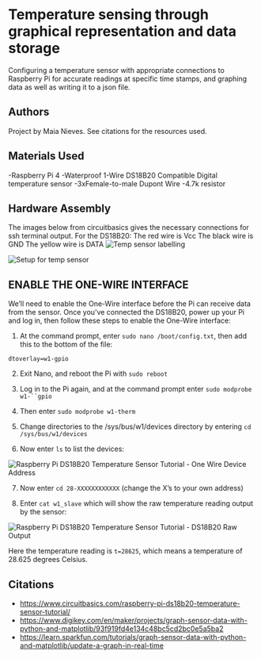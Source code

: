 ﻿# Temperature sensing through graphical representation and data storage

Configuring a temperature sensor with appropriate connections to Raspberry Pi for accurate readings at specific time stamps, and graphing data as well as writing it to a json file.


## Authors

Project by Maia Nieves.
See citations for the resources used.

## Materials Used
-Raspberry Pi 4
-Waterproof 1-Wire DS18B20 Compatible Digital temperature sensor
-3xFemale-to-male Dupont Wire
-4.7k resistor


## Hardware Assembly

The images below from circuitbasics gives the necessary connections for ssh terminal output.
For the DS18B20:
The red wire is Vcc
The black wire is GND
The yellow wire is DATA
![Temp sensor labelling](https://www.circuitbasics.com/wp-content/uploads/2016/03/Raspberry-Pi-DS18B20-Tutorial-DS18B20-Pinout-Diagram-300x293.png)


![Setup for temp sensor](https://www.circuitbasics.com/wp-content/uploads/2016/03/Raspberry-Pi-DS18B20-768x337.png)

## ENABLE THE ONE-WIRE INTERFACE

We’ll need to enable the One-Wire interface before the Pi can receive data from the sensor. Once you’ve connected the DS18B20, power up your Pi and log in, then follow these steps to enable the One-Wire interface:

1. At the command prompt, enter  `sudo nano /boot/config.txt`, then add this to the bottom of the file:

`dtoverlay=w1-gpio`

2. Exit Nano, and reboot the Pi with  `sudo reboot`

3. Log in to the Pi again, and at the command prompt enter `sudo modprobe w1-``gpio`

4. Then enter `sudo modprobe w1-therm`

5. Change directories to the /sys/bus/w1/devices directory by entering `cd /sys/bus/w1/devices`

6. Now enter  `ls`  to list the devices:

![Raspberry Pi DS18B20 Temperature Sensor Tutorial - One Wire Device Address](https://www.circuitbasics.com/wp-content/uploads/2016/03/Raspberry-Pi-DS18B20-Temperature-Sensor-Tutorial-One-Wire-Device-Address.png)



7. Now enter `cd 28-XXXXXXXXXXXX` (change the X’s to your own address)


8. Enter `cat w1_slave`  which will show the raw temperature reading output by the sensor:

![Raspberry Pi DS18B20 Temperature Sensor Tutorial - DS18B20 Raw Output](https://www.circuitbasics.com/wp-content/uploads/2016/03/Raspberry-Pi-DS18B20-Temperature-Sensor-Tutorial-DS18B20-Raw-Output.png)

Here the temperature reading is `t=28625`, which means a temperature of 28.625 degrees Celsius.

## Citations
- https://www.circuitbasics.com/raspberry-pi-ds18b20-temperature-sensor-tutorial/
- https://www.digikey.com/en/maker/projects/graph-sensor-data-with-python-and-matplotlib/93f919fd4e134c48bc5cd2bc0e5a5ba2
- https://learn.sparkfun.com/tutorials/graph-sensor-data-with-python-and-matplotlib/update-a-graph-in-real-time

